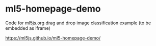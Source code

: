 # ml5-homepage-demo

Code for ml5js.org drag and drop image classification example (to be embedded as iframe)

https://ml5js.github.io/ml5-homepage-demo/
